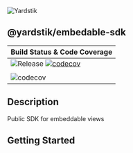 ![Yardstik](https://yardstik-assets.s3.amazonaws.com/logos/yardstik-wordmark-white-outlined.png)

## @yardstik/embedable-sdk
|Build Status & Code Coverage|
|---|
|![Release](https://github.com/yardstik/embedable-sdk/workflows/Release/badge.svg?branch=main)  [![codecov](https://codecov.io/gh/yardstik/embedable-sdk/branch/main/graph/badge.svg?token=57ST17YX24)](https://codecov.io/gh/yardstik/embedable-sdk) |
||
|![codecov](https://codecov.io/gh/yardstik/embedable-sdk/branch/main/graphs/commits.svg?token=57ST17YX24) |

## Description
Public SDK for embeddable views


## Getting Started

